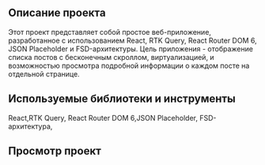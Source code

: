 ## Описание проекта

Этот проект представляет собой простое веб-приложение, разработанное с использованием React, RTK Query, React Router DOM 6, JSON Placeholder и FSD-архитектуры. Цель приложения - отображение списка постов с бесконечным скроллом, виртуализацией, и возможностью просмотра подробной информации о каждом посте на отдельной странице.

## Используемые библиотеки и инструменты

React,RTK Query, React Router DOM 6,JSON Placeholder, FSD-архитектура,

## Просмотр проект

